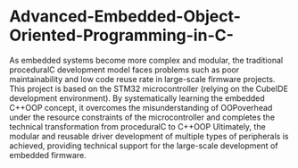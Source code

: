 # Advanced-Embedded-Object-Oriented-Programming-in-C-

As embedded systems become more complex and modular, the traditional proceduralC development model faces problems such as poor maintainability and low code reuse rate in large-scale firmware projects. This project is based on the STM32 microcontroller (relying on the CubeIDE development environment). By systematically learning the embedded C++OOP concept, it overcomes the misunderstanding of OOPoverhead under the resource constraints of the microcontroller and completes the technical transformation from proceduralC to C++OOP Ultimately, the modular and reusable driver development of multiple types of peripherals is achieved, providing technical support for the large-scale development of embedded firmware.
